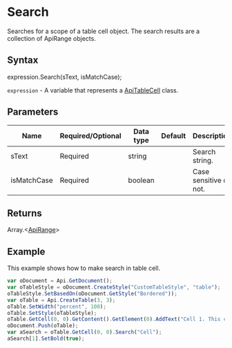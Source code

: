 # Search

Searches for a scope of a table cell object. The search results are a collection of ApiRange objects.

## Syntax

expression.Search(sText, isMatchCase);

`expression` - A variable that represents a [ApiTableCell](../ApiTableCell.md) class.

## Parameters

| **Name** | **Required/Optional** | **Data type** | **Default** | **Description** |
| ------------- | ------------- | ------------- | ------------- | ------------- |
| sText | Required | string |  | Search string. |
| isMatchCase | Required | boolean |  | Case sensitive or not. |

## Returns

Array.<[ApiRange](../../ApiRange/ApiRange.md)>

## Example

This example shows how to make search in table cell.

```javascript
var oDocument = Api.GetDocument();
var oTableStyle = oDocument.CreateStyle("CustomTableStyle", "table");
oTableStyle.SetBasedOn(oDocument.GetStyle("Bordered"));
var oTable = Api.CreateTable(3, 3);
oTable.SetWidth("percent", 100);
oTable.SetStyle(oTableStyle);
oTable.GetCell(0, 0).GetContent().GetElement(0).AddText("Cell 1. This cell is in the first row.");
oDocument.Push(oTable);
var aSearch = oTable.GetCell(0, 0).Search("Cell");
aSearch[1].SetBold(true);
```
